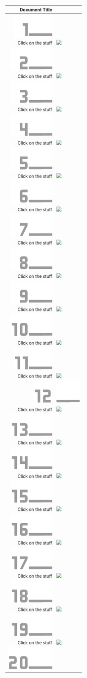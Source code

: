 | Document Title | |                    
|-----------------:|-|
| ![_](_.png)![1](1.png)![](bar.png) | |
|Click on the stuff       | ![](https://placehold.co/325x250) |
| ![_](_.png)![2](2.png)![](bar.png) | |
|Click on the stuff       | ![](https://placehold.co/325x250) |
| ![_](_.png)![3](3.png)![](bar.png) | |
|Click on the stuff       | ![](https://placehold.co/325x250) |
| ![_](_.png)![4](4.png)![](bar.png) | |
|Click on the stuff       | ![](https://placehold.co/325x250) |
| ![_](_.png)![5](5.png)![](bar.png) | |
|Click on the stuff       | ![](https://placehold.co/325x250) |
| ![_](_.png)![6](6.png)![](bar.png) | |
|Click on the stuff       | ![](https://placehold.co/325x250) |
| ![_](_.png)![7](7.png)![](bar.png) | |
|Click on the stuff       | ![](https://placehold.co/325x250) |
| ![_](_.png)![8](8.png)![](bar.png) | |
|Click on the stuff       | ![](https://placehold.co/325x250) |
| ![_](_.png)![9](9.png)![](bar.png) | |
|Click on the stuff       | ![](https://placehold.co/325x250) |
| ![1](1.png)![0](0.png)![](bar.png) | |
|Click on the stuff       | ![](https://placehold.co/325x250) |
| ![1](1.png)![1](1.png)![](bar.png) | |
|Click on the stuff       | ![](https://placehold.co/325x250) |
| ![1](1.png)![2](2.png) |![](bar.png) |
|Click on the stuff       | ![](https://placehold.co/325x250) |
| ![1](1.png)![3](3.png)![](bar.png) | |
|Click on the stuff       | ![](https://placehold.co/325x250) |
| ![1](1.png)![4](4.png)![](bar.png) | |
|Click on the stuff       | ![](https://placehold.co/325x250) |
| ![1](1.png)![5](5.png)![](bar.png) | |
|Click on the stuff       | ![](https://placehold.co/325x250) |
| ![1](1.png)![6](6.png)![](bar.png) | |
|Click on the stuff       | ![](https://placehold.co/325x250) |
| ![1](1.png)![7](7.png)![](bar.png) | |
|Click on the stuff       | ![](https://placehold.co/325x250) |
| ![1](1.png)![8](8.png)![](bar.png) | |
|Click on the stuff       | ![](https://placehold.co/325x250) |
| ![1](1.png)![9](9.png)![](bar.png) | |
|Click on the stuff       | ![](https://placehold.co/325x250) |
| ![2](2.png)![0](0.png)![](bar.png) | |
